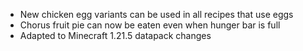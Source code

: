 
- New chicken egg variants can be used in all recipes that use eggs
- Chorus fruit pie can now be eaten even when hunger bar is full
- Adapted to Minecraft 1.21.5 datapack changes